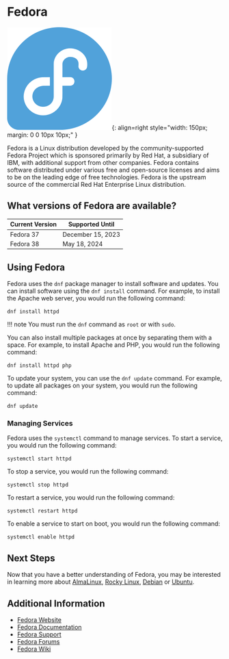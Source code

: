 # Fedora

![Fedora Linux](../images/oslogos/fedora.png){: align=right style="width: 150px; margin: 0 0 10px 10px;" }

Fedora is a Linux distribution developed by the community-supported Fedora Project which is sponsored primarily by Red Hat, a subsidiary of IBM, with additional support from other companies. Fedora contains software distributed under various free and open-source licenses and aims to be on the leading edge of free technologies. Fedora is the upstream source of the commercial Red Hat Enterprise Linux distribution.

## What versions of Fedora are available?

| Current Version | Supported Until |
| --------------- | --------------- |
| Fedora 37     | December 15, 2023 |
| Fedora 38     | May 18, 2024      |

## Using Fedora

Fedora uses the `dnf` package manager to install software and updates. You can install software using the `dnf install` command. For example, to install the Apache web server, you would run the following command:

```
dnf install httpd
```

!!! note
    You must run the `dnf` command as `root` or with `sudo`.

You can also install multiple packages at once by separating them with a space. For example, to install Apache and PHP, you would run the following command:

```
dnf install httpd php
```

To update your system, you can use the `dnf update` command. For example, to update all packages on your system, you would run the following command:

```
dnf update
```

### Managing Services

Fedora uses the `systemctl` command to manage services. To start a service, you would run the following command:

```
systemctl start httpd
```

To stop a service, you would run the following command:

```
systemctl stop httpd
```

To restart a service, you would run the following command:

```
systemctl restart httpd
```

To enable a service to start on boot, you would run the following command:

```
systemctl enable httpd
```

## Next Steps

Now that you have a better understanding of Fedora, you may be interested in learning more about [AlmaLinux](almalinux.md), [Rocky Linux](rocky_linux.md), [Debian](debian.md) or [Ubuntu](ubuntu.md).

## Additional Information

- [Fedora Website](https://getfedora.org/)
- [Fedora Documentation](https://docs.fedoraproject.org/en-US/index.html)
- [Fedora Support](https://fedoraproject.org/wiki/Communicating_and_getting_help)
- [Fedora Forums](https://ask.fedoraproject.org/)
- [Fedora Wiki](https://fedoraproject.org/wiki/Fedora_Project_Wiki)

